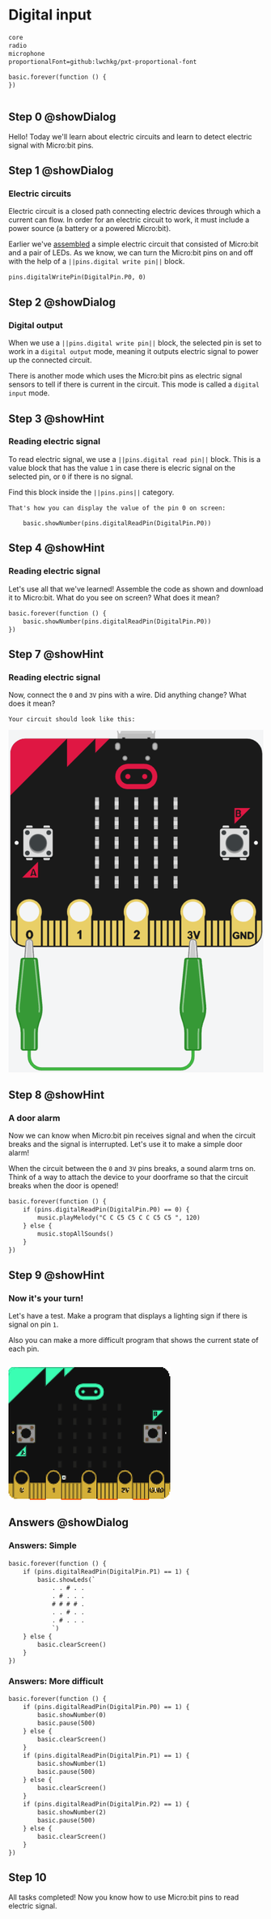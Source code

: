 # Digital input
```package
core
radio
microphone
proportionalFont=github:lwchkg/pxt-proportional-font
```

```template
basic.forever(function () {
})
```
```blocks

```
## Step 0 @showDialog
Hello! Today we'll learn about electric circuits and learn to detect electric signal with Micro:bit pins.

## Step 1 @showDialog
### Electric circuits
Electric circuit is a closed path connecting electric devices through which a current can flow. In order for an electric circuit to work, it must include a power source (a battery or a powered Micro:bit).
  
Earlier we've [assembled](https://makecode.microbit.org/#tutorial:github:craftandcode/flashing-leds) a simple electric circuit that consisted of Micro:bit and a pair of LEDs. As we know, we can turn the Micro:bit pins on and off with the help of a ``||pins.digital write pin||`` block.

```block
pins.digitalWritePin(DigitalPin.P0, 0)
```
## Step 2 @showDialog
### Digital output
When we use a ``||pins.digital write pin||`` block, the selected pin is set to work in a ``digital output`` mode, meaning it outputs electric signal to power up the connected circuit.

There is another mode which uses the Micro:bit pins as electric signal sensors to tell if there is current in the circuit. This mode is called a ``digital input`` mode.

## Step 3 @showHint
### Reading electric signal
To read electric signal, we use a ``||pins.digital read pin||`` block. This is a value block that has the value ``1`` in case there is elecric signal on the selected pin, or ``0`` if there is no signal.
  
Find this block inside the ``||pins.pins||`` category.
```hint
That's how you can display the value of the pin 0 on screen:
```
```block
    basic.showNumber(pins.digitalReadPin(DigitalPin.P0))
```

## Step 4 @showHint
### Reading electric signal
Let's use all that we've learned! Assemble the code as shown and download it to Micro:bit. What do you see on screen? What does it mean?
```blocks
basic.forever(function () {
    basic.showNumber(pins.digitalReadPin(DigitalPin.P0))
})
```

## Step 7 @showHint
### Reading electric signal
Now, connect the ``0`` and ``3V`` pins with a wire. Did anything change? What does it mean?
```hint
Your circuit should look like this:
```
![](https://github.com/CraftAndCode/team-sports/blob/master/image.png?raw=true)

## Step 8 @showHint
### A door alarm
Now we can know when Micro:bit pin receives signal and when the circuit breaks and the signal is interrupted. Let's use it to make a simple door alarm!
  
When the circuit between the ``0`` and ``3V`` pins breaks, a sound alarm trns on. Think of a way to attach the device to your doorframe so that the circuit breaks when the door is opened!

```blocks
basic.forever(function () {
    if (pins.digitalReadPin(DigitalPin.P0) == 0) {
        music.playMelody("C C C5 C5 C C C5 C5 ", 120)
    } else {
        music.stopAllSounds()
    }
})

```
## Step 9 @showHint
### Now it's your turn!
Let's have a test. Make a program that displays a lighting sign if there is signal on pin ``1``.

Also you can make a more difficult program that shows the current state of each pin.
```hint
```
![](https://github.com/CraftAndCode/team-sports/blob/master/GifLightning.gif?raw=true)
## Answers @showDialog
### Answers: Simple
```blocks
basic.forever(function () {
    if (pins.digitalReadPin(DigitalPin.P1) == 1) {
        basic.showLeds(`
            . . # . .
            . # . . .
            # # # # .
            . . # . .
            . # . . .
            `)
    } else {
        basic.clearScreen()
    }
})
```
### Answers: More difficult
```blocks
basic.forever(function () {
    if (pins.digitalReadPin(DigitalPin.P0) == 1) {
        basic.showNumber(0)
        basic.pause(500)
    } else {
        basic.clearScreen()
    }
    if (pins.digitalReadPin(DigitalPin.P1) == 1) {
        basic.showNumber(1)
        basic.pause(500)
    } else {
        basic.clearScreen()
    }
    if (pins.digitalReadPin(DigitalPin.P2) == 1) {
        basic.showNumber(2)
        basic.pause(500)
    } else {
        basic.clearScreen()
    }
})
```

## Step 10
All tasks completed! Now you know how to use Micro:bit pins to read electric signal.